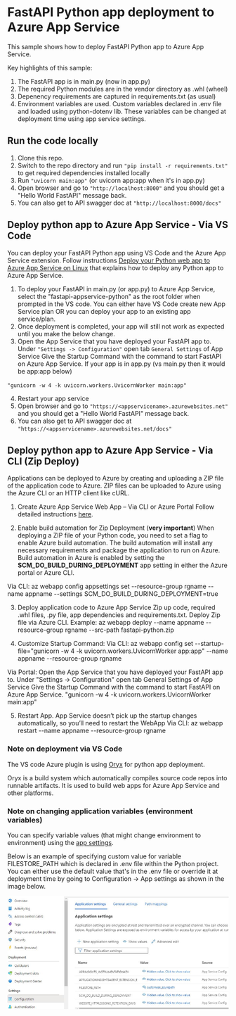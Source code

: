 # FastAPI Python app deployment to Azure App Service

This sample shows how to deploy FastAPI Python app to Azure App Service.

Key highlights of this sample:
1. The FastAPI app is in main.py (now in app.py)
2. The required Python modules are in the vendor directory as .whl (wheel)
3. Depenency requirements are captured in requirements.txt (as usual)
4. Environment variables are used. Custom variables declared in .env file and loaded using python-dotenv lib. These variables can be changed at deployment time using app service settings.


## Run the code locally

1. Clone this repo. 
2. Switch to the repo directory and run `"pip install -r requirements.txt"` to get required dependencies installed locally
3. Run `"uvicorn main:app"` (or uvicorn app:app when it's in app.py)
4. Open browser and go to `"http://localhost:8000"` and you should get a "Hello World FastAPI" message back.
5. You can also get to API swagger doc at `"http://localhost:8000/docs"`


## Deploy python app to Azure App Service - Via VS Code
You can deploy your FastAPI Python app using VS Code and the Azure App Service extension. Follow instructions [Deploy your Python web app to Azure App Service on Linux](https://docs.microsoft.com/en-us/azure/developer/python/tutorial-deploy-app-service-on-linux-05) that explains how to deploy any Python app to Azure App Service. 

1. To deploy your FastAPI in main.py (or app.py) to Azure App Service, select the "fastapi-appservice-python" as the root folder when prompted in the VS code. You can either have VS Code create new App Service plan OR you can deploy your app to an existing app service/plan.
2. Once deployment is completed, your app will still not work as expected until you make the below change.
3. Open the App Service that you have deployed your FastAPI app to. Under `"Settings -> Configuration"` open tab `General Settings` of App Service
Give the Startup Command with the command to start FastAPI on Azure App Service. If your app is in app.py (vs main.py then it would be app:app below)

`"gunicorn -w 4 -k uvicorn.workers.UvicornWorker main:app"`

4. Restart your app service
5. Open browser and go to `"https://<appservicename>.azurewebsites.net"` and you should get a "Hello World FastAPI" message back.
6. You can also get to API swagger doc at `"https://<appservicename>.azurewebsites.net/docs"`

## Deploy python app to Azure App Service - Via CLI (Zip Deploy)
Applications can be deployed to Azure by creating and uploading a ZIP file of the application code to Azure. ZIP files can be uploaded to Azure using the Azure CLI or an HTTP client like cURL.

1. Create Azure App Service Web App – Via CLI or Azure Portal
Follow detailed instructions [here](https://docs.microsoft.com/en-us/azure/app-service/quickstart-python?tabs=flask%2Cwindows%2Cazure-portal%2Cterminal-bash%2Czip-deploy%2Cdeploy-instructions-azportal%2Cdeploy-instructions-zip-azcli#2---create-a-web-app-in-azure).

2. Enable build automation for Zip Deployment (**very important**)
When deploying a ZIP file of your Python code, you need to set a flag to enable Azure build automation. The build automation will install any necessary requirements and package the application to run on Azure.
Build automation in Azure is enabled by setting the **SCM_DO_BUILD_DURING_DEPLOYMENT** app setting in either the Azure portal or Azure CLI.

Via CLI: az webapp config appsettings set --resource-group rgname --name appname  --settings SCM_DO_BUILD_DURING_DEPLOYMENT=true

3. Deploy application code to Azure App Service
Zip up code, required .whl files, .py file, app dependencies and requirements.txt. Deploy Zip file via Azure CLI.
Example: az webapp deploy --name appname  --resource-group rgname --src-path fastapi-python.zip

4. Customize Startup Command:
Via CLI: az webapp config set --startup-file="gunicorn -w 4 -k uvicorn.workers.UvicornWorker app:app" --name appname  --resource-group rgname

Via Portal: Open the App Service that you have deployed your FastAPI app to. Under "Settings -> Configuration" open tab General Settings of App Service Give the Startup Command with the command to start FastAPI on Azure App Service. "gunicorn -w 4 -k uvicorn.workers.UvicornWorker main:app"

5. Restart App. App Service doesn’t pick up the startup changes automatically, so you’ll need to restart the WebApp
Via CLI: az webapp restart --name appname  --resource-group rgname


### Note on deployment via VS Code

The VS code Azure plugin is using [Oryx](https://github.com/Microsoft/Oryx) for python app deployment.

Oryx is a build system which automatically compiles source code repos into runnable artifacts. It is used to build web apps for Azure App Service and other platforms.

### Note on changing application variables (environment variables)

You can specify variable values (that might change environment to environment) using the [app settings](https://docs.microsoft.com/en-us/azure/app-service/configure-language-python#access-app-settings-as-environment-variables).

Below is an example of specifying custom value for variable FILESTORE_PATH which is declared in .env file within the Python project. You can either use the default value that's in the .env file or override it at deployment time by going to Configuration -> App settings as shown in the image below.

<img src="images/environmentvariables_appsetting.JPG" align="center" />

